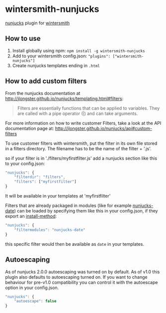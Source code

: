 wintersmith-nunjucks
====================

[nunjucks](http://nunjucks.jlongster.com/) plugin for
[wintersmith](http://jnordberg.github.com/wintersmith/)

How to use
----------

1. Install globally using npm: `npm install -g wintersmith-nunjucks`
2. Add to your wintersmith config.json: `"plugins": ["wintersmith-nunjucks"]`
3. Create nunjucks templates ending in `.html`


How to add custom filters
---------------------------

From the nunjucks documentation at http://jlongster.github.io/nunjucks/templating.html#filters:

>Filters are essentially functions that can be applied to variables. They are called with a pipe operator (|) and can take arguments.

For more information on how to write customer Filters, take a look at the API documentation page at: http://jlongster.github.io/nunjucks/api#custom-filters

To use customer filters with wintersmith, put the filter in its own file stored in a filters directory. The filename has to be the name of the filter + '.js'.

so if your filter is in './filters/myfirstfilter.js' add a  nunjucks section like this to your config.json:

```javascript
"nunjucks": {
    "filterdir": "filters",
    "filters": ["myfirstfilter"]
}
```

It will be available in your templates at 'myfirstfilter'


Filters that are already packaged in modules (like for example [nunjucks-date](https://www.npmjs.com/package/nunjucks-date)) can be loaded by specifying them like this in your config.json, if they export an [install-method](https://github.com/techmsi/nunjucks-date/blob/0b1996f643abadddb3fd68ff565c733742617438/index.js#L40):

```javascript
"nunjucks": {
    "filtermodules": "nunjucks-date"
}
```

this specific filter would then be available as `date` in your templates.

Autoescaping
------------

As of nunjucks 2.0.0 autoescaping was turned on by default. As of v1.0 this plugin also defaults to autoescaping turned on. If you want to change behaviour for pre-v1.0 compatibility you can control it with the autoescape option in your config.json.

```javascript
"nunjucks": {
    "autoescape": false
}
```

